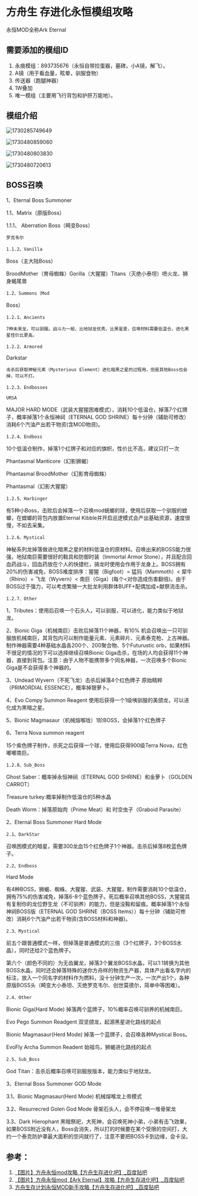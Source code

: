 # 方舟生 存进化永恒模组攻略

永恒MOD全称Ark Eternal

## 需要添加的模组ID

1. 永痕模组：893735676（永恒自带捡蛋器，墓碑，小A镜，解飞）。
2. A镜（用于看血量，眩晕，驯服食物）
3. 传送器（跑腿神器）
4. 1W叠加
5. 唯一模组（主要用飞行背包和护肝万能地）。

## 模组介绍

![1730285749649](image/永恒模组/1730285749649.png)


![1730480859060](image/永恒模组/1730480859060.png)

![1730480803830](image/永恒模组/1730480803830.png)

![1730480720613](image/永恒模组/1730480720613.png)



## BOSS召唤

1、Eternal
Boss Summoner

  1.1、Matrix（原版Boss）

 1.1.1、 Aberration Boss（畸变Boss）

    罗克韦尔

    1.1.2、Vanilla
Boss（主大陆Boss）

   BroodMother（育母蜘蛛）Gorilla（大猩猩）Titans（灭绝小泰坦）喷火龙、狮身蝎尾兽

    1.2、Summons（Mod
Boss）

    1.2.1、Ancients

    7种未来龙，可以驯服。战斗力一般，比地狱龙优秀，比黑星差，召唤材料需要低温仓，进化黑星性价比更高。

    1.2.2、Armored
Darkstar

    击杀后获取神秘元素（Mysterious Element）进化暗黑之星的过程用，但是其他Boss也会掉，可以不打。

    1.2.3、Endbosses

    URSA
MAJOR HARD MODE（武装大猩猩困难模式），消耗10个低温仓，掉落7个红牌子，概率掉落1个永恒神祠（ETERNAL GOD SHRINE）每十分钟（辅助可修改）消耗6个汽油产出若干物资(含MOD物资)。

    1.2.4、Endboss

10个低温仓制作，掉落1个红牌子和对应的旗帜，性价比不高，建议只打一次

Phantasmal
Manticore（幻影狮蝎）

Phantasmal
BroodMother（幻影育母蜘蛛）

Phantasmal（幻影大猩猩）

    1.2.5、Harbinger

有5种小Boss，击败后会掉落一个召唤mod蜣螂的球，使用后获取一个驯服的螳螂，在螳螂的背包内放置Eternal Kibble并开启巡逻模式会产出基础资源，速度很慢，不如去采集。

    1.2.6、Mystical

神秘系列龙掉落做进化暗黑之星的材料低温仓的原材料。召唤出来的BOSS能力很强，地狱南巨需要很好的鞍具和防御时装（Immortal Armor Stone），并且配合回血药战斗，回血药放在个人的快捷栏，骑龙时使用会作用于龙身上。BOSS拥有20%的伤害减免，BOSS难度排序：猩猩（Bigfoot）= 猛犸（Mammoth）< 犀牛（Rhino）= 飞龙（Wyvern）< 南巨（Giga）(每个<对你造成伤害翻倍)。由于BOSS过于强力，可以考虑繁殖一大批龙利用群体BUFF+配偶加成+献祭流击杀。

    1.2.7、Other

1、Tributes：使用后召唤一个石头人，可以驯服，可以进化，能力类似于地狱龙。

2、Bionic
Giga（机械南巨）击败后掉落11个神器，有10% 机会召唤出一只可驯服放机械南巨，其背包内可以制作能量元素、元素碎片、元素泰克枪、上古神器。制作神器需要4种基础水晶各200个、200聚合物、5个Futurustic orb，如果材料不很足的情况的下可以选择继续召唤Bionic Giga击杀，在场的人均会获得11个神器，直接到背包。注意：由于人物不能携带多个同名神器，一次召唤多个Bionic Giga是不会获得多个神器的。

3、Undead
Wyvern（不死飞龙）击杀后掉落4个红色牌子
原始精粹（PRIMORDIAL ESSENCE），概率掉银萝卜。

4、Evo
Compy Summon Reagent 使用后获得一个1级咦驯服的美颌龙，可以进化成为黑暗之星。

5、Bionic
Magmasaur（机械熔喉咙）1阶BOSS，会掉落1个红色牌子

6、Terra
Nova summon reagent

15个紫色牌子制作，杀死之后获得一个球，使用后获得900级Terra Nova，红色嘟嘟南巨。

    1.2.8、Sub_Boss

Ghost Saber：概率掉永恒神祠（ETERNAL GOD SHRINE）和金萝卜（GOLDEN CARROT）

Treasure turkey:概率掉制作低温仓的5种水晶

Death Worm：掉落原始肉（Prime Meat）和
时空虫子（Graboid Parasite）

2、Eternal
Boss Summoner Hard Mode

    2.1、DarkStar

召唤困模式的暗星，需要300龙血15个红色牌子1个神器。击杀后掉落8枚蓝色牌子。

    2.2、Endboss
Hard Mode

有4种BOSS，狮蝎、蜘蛛、大猩猩、武装、大猩猩，制作需要消耗10个低温仓，拥有75%的伤害减免，掉落6-8个蓝色牌子。死后概率召唤其他BOSS，大猩猩具有复制你的龙位野生龙（不可驯养）的能力，但是没鞍和留痕。概率掉落1个永恒神祠BOSS版（ETERNAL GOD SHRINE（BOSS Items））每十分钟（辅助可修改）消耗6个汽油产出若干物资(含BOSS材料和神器)。

    2.3、Mystical

前五个跟普通模式一样，但掉落是普通模式的三倍（3个红牌子，3个BOSS水晶），同时还给2个蓝色牌子。

第六个（颜色不同的）为无齿翼龙，掉落3个翼龙BOSS水晶，可以1:1转换为其他BOSS水晶，同时还会掉落特殊的迷你方舟样的物资生产器，具体产出看名字内的标注，放入一个同名字的材料作为燃料，没十分钟生产一次，一次产出1个，各种原版BOSS头（畸变大小泰坦、灭绝罗克韦尔、创世莫德尔，简单中等困难）。

    2.4、Other

Bionic
Giga(Hard Mode)      掉落两个蓝牌子，10%概率召唤可驯养的机械南巨。

Evo
Pego Summon Readgent    双坚颌龙，起源黑星进化路线的起点

Bionic
Magmasaur(Herd Mode) 掉落一个蓝牌子，会召唤各种Mystical Boss。

EvoFly
Archa Summon Readent 始祖鸟，狮蝎进化路线的起点

    2.5、Sub_Boss

God
Titan：击杀后概率召唤可驯服放版本，能力类似于地狱龙。

3、Eternal
Boss Summoner GOD Mode

3.1、Bionic
Magmasaur(Herd Mode) 机械熔喉龙上帝模式

3.2、Resurrecred
Golen God Mode 骨架石头人，会不停召唤一堆骨架龙

3.3、Dark
Hierophant 黑暗祭祀，大死神，会召唤死神小弟，小弟有击飞效果，如果BOSS附近没有人，Boss会消失，所以打的时候要在某个受限的空间打，大约一个泰克防护罩最大面积的空间就行了，注意不要把BOSS卡到边缘，会卡没。

## 参考：

1. [【图片】方舟永恒mod攻略【方舟生存进化吧】_百度贴吧](https://tieba.baidu.com/p/7261876584)
2. [【图片】方舟永恒mod【Ark Eternal】攻略【方舟生存进化吧】_百度贴吧](https://tieba.baidu.com/p/6549441461)
3. [方舟生存计划永恒MOD新手攻略【方舟生存进化吧】_百度贴吧](https://tieba.baidu.com/p/6434562376?pn=1)
